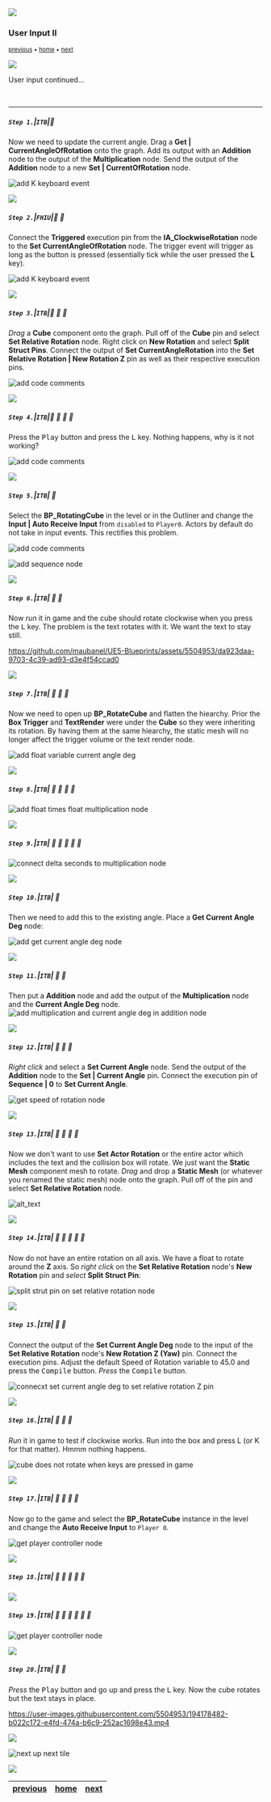 ![](../images/line3.png)

### User Input II

<sub>[previous](../user-input/README.md#user-content-user-input) • [home](../README.md#user-content-ue4-blueprints) • [next](../user-input-iii/README.md#user-content-user-input-iii)</sub>

![](../images/line3.png)

User input continued...

<br>

---


##### `Step 1.`\|`ITB`|:small_blue_diamond:

Now we need to update the current angle.  Drag a **Get | CurrentAngleOfRotation** onto the graph.  Add its output with an **Addition** node to the output of the **Multiplication** node.  Send the output of the **Addition** node to a new **Set | CurrentOfRotation** node.

![add K keyboard event](images/getCurrentAngle.png)

![](../images/line2.png)

##### `Step 2.`\|`FHIU`|:small_blue_diamond: :small_blue_diamond: 

Connect the **Triggered** execution pin from the **IA_ClockwiseRotation** node to the **Set CurrentAngleOfRotation** node.  The trigger event will trigger as long as the button is pressed (essentially tick while the user pressed the **L** key).

![add K keyboard event](images/connectExecClock.png)

![](../images/line2.png)

##### `Step 3.`\|`ITB`|:small_blue_diamond: :small_blue_diamond: :small_blue_diamond:

*Drag* a **Cube** component onto the graph.  Pull off of the **Cube** pin and select **Set Relative Rotation** node.  Right click on **New Rotation** and select **Split Struct Pins**. Connect the output of **Set CurrentAngleRotation** into the **Set Relative Rotation | New Rotation Z** pin as well as their respective execution pins.

![add code comments](images/rotateCube.png)

![](../images/line2.png)

##### `Step 4.`\|`ITB`|:small_blue_diamond: :small_blue_diamond: :small_blue_diamond: :small_blue_diamond:

Press the <kbd>Play</kbd> button and press the <kbd>L</kbd> key.  Nothing happens, why is it not working?

![add code comments](images/lKeyNothing.png)

![](../images/line2.png)

##### `Step 5.`\|`ITB`| :small_orange_diamond:

Select the **BP_RotatingCube** in the level or in the Outliner and change the **Input | Auto Receive Input** from `disabled` to `Player0`.  Actors by default do not take in input events.  This rectifies this problem.

![add code comments](images/receiveInput.png)

![add sequence node](images/.png)


![](../images/line2.png)

##### `Step 6.`\|`ITB`| :small_orange_diamond: :small_blue_diamond:

Now *run* it in game and the cube should rotate clockwise when you press the <kbd>L</kbd> key. The problem is the text rotates with it.  We want the text to stay still.

https://github.com/maubanel/UE5-Blueprints/assets/5504953/da923daa-9703-4c39-ad93-d3e4f54ccad0

![](../images/line2.png)

##### `Step 7.`\|`ITB`| :small_orange_diamond: :small_blue_diamond: :small_blue_diamond:

Now we need to open up **BP_RotateCube** and flatten the hiearchy. Prior the **Box Trigger** and **TextRender** were under the **Cube** so they were inheriting its rotation.  By having them at the same hiearchy, the static mesh will no longer affect the trigger volume or the text render node.

![add float variable current angle deg](images/undoHiearchy.png)

![](../images/line2.png)

##### `Step 8.`\|`ITB`| :small_orange_diamond: :small_blue_diamond: :small_blue_diamond: :small_blue_diamond:


![add float times float multiplication node](images/FloatByFloatMultiply.png)


![](../images/line2.png)

##### `Step 9.`\|`ITB`| :small_orange_diamond: :small_blue_diamond: :small_blue_diamond: :small_blue_diamond: :small_blue_diamond:



![connect delta seconds to multiplication node](images/ConnectWithDeltaSecondsRm16.png)

![](../images/line2.png)

##### `Step 10.`\|`ITB`| :large_blue_diamond:

Then we need to add this to the existing angle. Place a **Get Current Angle Deg** node:

![add get current angle deg node](images/AddCurrentAngleDegRm16.png)

![](../images/line2.png)

##### `Step 11.`\|`ITB`| :large_blue_diamond: :small_blue_diamond: 

Then put a **Addition** node and add the output of the **Multiplication** node and the **Current Angle Deg** node.  
![add multiplication and current angle deg in addition node](images/FloatPFloatRm16.png)

![](../images/line2.png)


##### `Step 12.`\|`ITB`| :large_blue_diamond: :small_blue_diamond: :small_blue_diamond: 

*Right click* and select a **Set Current Angle** node. Send the output of the **Addition** node to the **Set | Current Angle** pin. Connect the execution pin of **Sequence | 0** to **Set Current Angle**.


![get speed of rotation node](images/Rm16GetSpeedOfRotationNodeRm16.png)

![](../images/line2.png)

##### `Step 13.`\|`ITB`| :large_blue_diamond: :small_blue_diamond: :small_blue_diamond:  :small_blue_diamond: 

Now we don't want to use **Set Actor Rotation** or the entire actor which includes the text and the collision box will rotate. We just want the **Static Mesh** component mesh to rotate. *Drag* and drop a **Static Mesh** (or whatever you renamed the static mesh) node onto the graph. Pull off of the pin and select **Set Relative Rotation** node.

![alt_text](images/GetCubeComponentRm16.png)

![](../images/line2.png)

##### `Step 14.`\|`ITB`| :large_blue_diamond: :small_blue_diamond: :small_blue_diamond: :small_blue_diamond:  :small_blue_diamond: 

Now do not have an entire rotation on all axis. We have a float to rotate around the **Z** axis. So *right click* on the **Set Relative Rotation** node's **New Rotation** pin and *select* **Split Struct Pin**:

![split strut pin on set relative rotation node](images/SplitStructPinRm26.png)

![](../images/line2.png)

##### `Step 15.`\|`ITB`| :large_blue_diamond: :small_orange_diamond: 

Connect the output of the **Set Current Angle Deg** node to the input of the **Set Relative Rotation** node's **New Rotation Z (Yaw)** pin. Connect the execution pins. Adjust the default Speed of Rotation variable to 45.0 and press the <kbd>Compile</kbd> button. *Press* the <kbd>Compile</kbd> button.

![connecxt set current angle deg to set relative rotation Z pin](images/ConnectCurrentAngleToYawRm26.png)


![](../images/line2.png)

##### `Step 16.`\|`ITB`| :large_blue_diamond: :small_orange_diamond:   :small_blue_diamond: 

*Run* it in game to test if clockwise works. Run into the box and press L (or K for that matter). Hmmm nothing happens.

![cube does not rotate when keys are pressed in game](images/CubeDoesntMove.png)

![](../images/line2.png)

##### `Step 17.`\|`ITB`| :large_blue_diamond: :small_orange_diamond: :small_blue_diamond: :small_blue_diamond:

Now go to the game and select the **BP_RotateCube** instance in the level and change the **Auto Receive Input** to `Player 0`.

![get player controller node](images/GetPlayerControllerRm16.png)

![](../images/line2.png)

##### `Step 18.`\|`ITB`| :large_blue_diamond: :small_orange_diamond: :small_blue_diamond: :small_blue_diamond: :small_blue_diamond:



![](../images/line2.png)

##### `Step 19.`\|`ITB`| :large_blue_diamond: :small_orange_diamond: :small_blue_diamond: :small_blue_diamond: :small_blue_diamond: :small_blue_diamond:



![get player controller node](images/flattenHiearchy.png)

![](../images/line2.png)

##### `Step 20.`\|`ITB`| :large_blue_diamond: :large_blue_diamond:

*Press* the <kbd>Play</kbd> button and go up and press the <kbd>L</kbd> key.  Now the cube rotates but the text stays in place.

https://user-images.githubusercontent.com/5504953/194178482-b022c172-e4fd-474a-b6c9-252ac1698e43.mp4

![](../images/line.png)

<!-- <img src="https://via.placeholder.com/1000x100/45D7CA/000000/?text=Next Up - User Input III"> -->
![next up next tile](images/banner.png)

![](../images/line.png)

| [previous](../user-input/README.md#user-content-user-input)| [home](../README.md#user-content-ue4-blueprints) | [next](../user-input-iii/README.md#user-content-user-input-iii)|
|---|---|---|
